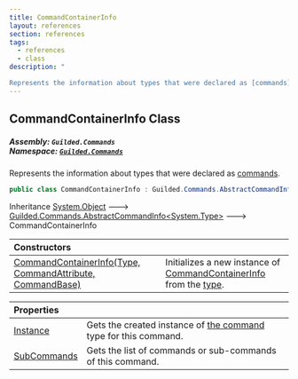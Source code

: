 ```yaml
---
title: CommandContainerInfo
layout: references
section: references
tags:
  - references
  - class
description: "

Represents the information about types that were declared as [commands](CommandAttribute 'Guilded.Commands.CommandAttribute')."
---
```


## CommandContainerInfo Class
##### **Assembly:** `Guilded.Commands`<br/>**Namespace:** [`Guilded.Commands`](Guilded.Commands 'Guilded.Commands')

Represents the information about types that were declared as [commands](CommandAttribute 'Guilded.Commands.CommandAttribute').

```csharp
public class CommandContainerInfo : Guilded.Commands.AbstractCommandInfo<System.Type>
```

Inheritance [System.Object](https://docs.microsoft.com/en-us/dotnet/api/System.Object 'System.Object') &#129106; [Guilded.Commands.AbstractCommandInfo&lt;](AbstractCommandInfo_TMember_ 'Guilded.Commands.AbstractCommandInfo<TMember>')[System.Type](https://docs.microsoft.com/en-us/dotnet/api/System.Type 'System.Type')[&gt;](AbstractCommandInfo_TMember_ 'Guilded.Commands.AbstractCommandInfo<TMember>') &#129106; CommandContainerInfo

| Constructors | |
| :--- | :--- |
| [CommandContainerInfo(Type, CommandAttribute, CommandBase)](CommandContainerInfo.CommandContainerInfo(Type,CommandAttribute,CommandBase) 'Guilded.Commands.CommandContainerInfo.CommandContainerInfo(System.Type, Guilded.Commands.CommandAttribute, Guilded.Commands.CommandBase)') | Initializes a new instance of [CommandContainerInfo](CommandContainerInfo 'Guilded.Commands.CommandContainerInfo') from the [type](CommandContainerInfo.CommandContainerInfo(Type,CommandAttribute,CommandBase)#Guilded.Commands.CommandContainerInfo.CommandContainerInfo(System.Type,Guilded.Commands.CommandAttribute,Guilded.Commands.CommandBase).type 'Guilded.Commands.CommandContainerInfo.CommandContainerInfo(System.Type, Guilded.Commands.CommandAttribute, Guilded.Commands.CommandBase).type'). |

| Properties | |
| :--- | :--- |
| [Instance](CommandContainerInfo.Instance 'Guilded.Commands.CommandContainerInfo.Instance') | Gets the created instance of [the command](CommandAttribute 'Guilded.Commands.CommandAttribute') type for this command. |
| [SubCommands](CommandContainerInfo.SubCommands 'Guilded.Commands.CommandContainerInfo.SubCommands') | Gets the list of commands or sub-commands of this command. |
